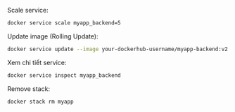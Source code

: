 Scale service:

```bash
docker service scale myapp_backend=5
```

Update image (Rolling Update):

```bash
docker service update --image your-dockerhub-username/myapp-backend:v2 myapp_backend
```

Xem chi tiết service:

```bash
docker service inspect myapp_backend
```

Remove stack:

```bash
docker stack rm myapp
```
